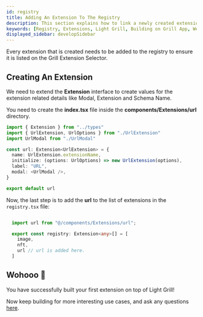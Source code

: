 ```yaml
---
id: registry
title: Adding An Extension To The Registry
description: This section explains how to link a newly created extension to Light Grill's extension registry.
keywords: [Registry, Extensions, Light Grill, Building on Grill App, Web3 Social, Blockchain, Subsocial]
displayed_sidebar: developSidebar
---
```


Every extension that is created needs to be added to the registry to ensure it is listed on the Grill Extension Selector.

## Creating An Extension

We need to extend the **Extension** interface to create values for the extension related details like Modal, Extension and Schema Name.

You need to create the **index.tsx** file inside the **components/Extensions/url** directory.

```ts
import { Extension } from "../types"
import { UrlExtension, UrlOptions } from "./UrlExtension"
import UrlModal from "./UrlModal"

const url: Extension<UrlExtension> = {
  name: UrlExtension.extensionName,
  initialize: (options: UrlOptions) => new UrlExtension(options),
  label: "URL",
  modal: <UrlModal />,
}

export default url


```

Now, the last step is to add the **url** to the list of extensions in the `registry.tsx` file:

```ts

  import url from "@/components/Extensions/url";

  export const registry: Extension<any>[] = [
    image,
    nft,
    url // url is added here.
  ]

```

## Wohooo 🎊

You have successfully built your first extension on top of Light Grill!

Now keep building for more interesting use cases, and ask any questions [here](hhttps://t.me/+0bn2xWmRXdpmM2Y6).
